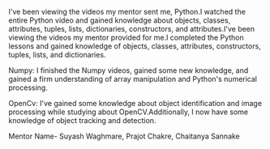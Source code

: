 I've been viewing the videos my mentor sent me, Python.I watched the entire Python video and gained knowledge about objects, classes, attributes, tuples, lists, dictionaries, constructors, and attributes.I've been viewing the videos my mentor provided for me.I completed the Python lessons and gained knowledge of objects, classes, attributes, constructors, tuples, lists, and dictionaries.

Numpy: I finished the Numpy videos, gained some new knowledge, and gained a firm understanding of array manipulation and Python's numerical processing.

OpenCv: I've gained some knowledge about object identification and image processing while studying about OpenCV.Additionally, I now have some knowledge of object tracking and detection.

Mentor Name- Suyash Waghmare, Prajot Chakre, Chaitanya Sannake
